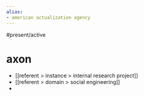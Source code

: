 ```yaml
---
alias:
- american actualization agency
---
```


#present/active 

# axon
- [[referent > instance > internal research project]]
- [[referent > domain > social engineering]]
- 